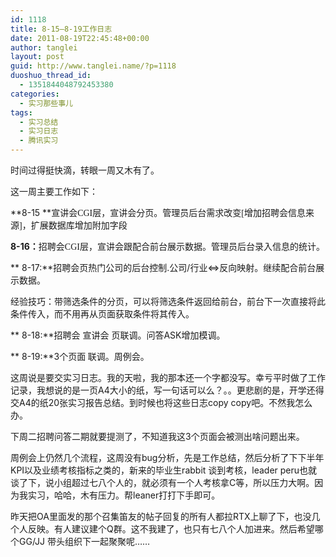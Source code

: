 ```yaml
---
id: 1118
title: 8-15—8-19工作日志
date: 2011-08-19T22:45:48+00:00
author: tanglei
layout: post
guid: http://www.tanglei.name/?p=1118
duoshuo_thread_id:
  - 1351844048792453380
categories:
  - 实习那些事儿
tags:
  - 实习总结
  - 实习日志
  - 腾讯实习
---
```

时间过得挺快滴，转眼一周又木有了。

这一周主要工作如下：

**8-15 **<span style="font-family: 宋体;">宣讲会</span><span style="font-family: 'Times New Roman';">CGI</span><span style="font-family: 宋体;">层，宣讲会分页。管理员后台需求改变</span><span style="font-family: 'Times New Roman';">[</span><span style="font-family: 宋体;">增加招聘会信息来源</span><span style="font-family: 'Times New Roman';">]</span><span style="font-family: 宋体;">，扩展数据库增加附加字段</span>

**8-16**<span style="font-family: 宋体;"><strong>：</strong>招聘会</span><span style="font-family: 'Times New Roman';">CGI</span><span style="font-family: 宋体;">层，宣讲会跟配合前台展示数据。管理员后台录入信息的统计。</span>

** 8-17:**招聘会页热门公司的后台控制.公司/行业<=>反向映射。继续配合前台展示数据。

经验技巧：带筛选条件的分页，可以将筛选条件返回给前台，前台下一次直接将此条件传入，而不用再从页面获取条件将其传入。

** 8-18:**招聘会 宣讲会 页联调。问答ASK增加模调。

** 8-19:**3<span style="font-family: 宋体;">个页面 联调。周例会。 </span>

这周说是要交实习日志。我的天啦，我的那本还一个字都没写。幸亏平时做了工作记录，我想说的是一页A4大小的纸，写一句话可以么？。。更悲剧的是，开学还得交A4的纸20张实习报告总结。到时候也将这些日志copy copy吧。不然我怎么办。
  
下周二招聘问答二期就要提测了，不知道我这3个页面会被测出啥问题出来。

周例会上仍然几个流程，这周没有bug分析，先是工作总结，然后分析了下下半年KPI以及业绩考核指标之类的，新来的毕业生rabbit 谈到考核，leader peru也就谈了下，说小组超过七八个人的，就必须有一个人考核拿C等，所以压力大啊。因为我实习，哈哈，木有压力。帮leaner打打下手即可。

昨天把OA里面发的那个召集笛友的帖子回复的所有人都拉RTX上聊了下，也没几个人反映。有人建议建个Q群。这不我建了，也只有七八个人加进来。然后希望哪个GG/JJ 带头组织下一起聚聚呢……
